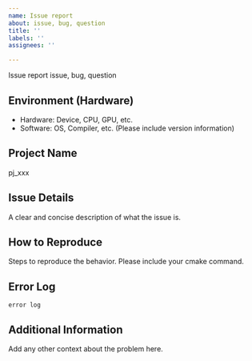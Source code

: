 ```yaml
---
name: Issue report
about: issue, bug, question
title: ''
labels: ''
assignees: ''

---
```


Issue report
issue, bug, question

## Environment (Hardware)
- Hardware: Device, CPU, GPU, etc.
- Software: OS, Compiler, etc.
(Please include version information)

## Project Name
pj_xxx

## Issue Details
A clear and concise description of what the issue is.

## How to Reproduce
Steps to reproduce the behavior. Please include your cmake command.

## Error Log
```
error log
```

## Additional Information
Add any other context about the problem here.
